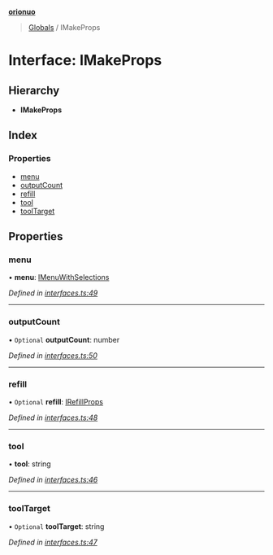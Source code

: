 **[orionuo](../README.md)**

> [Globals](../globals.md) / IMakeProps

# Interface: IMakeProps

## Hierarchy

* **IMakeProps**

## Index

### Properties

* [menu](imakeprops.md#menu)
* [outputCount](imakeprops.md#outputcount)
* [refill](imakeprops.md#refill)
* [tool](imakeprops.md#tool)
* [toolTarget](imakeprops.md#tooltarget)

## Properties

### menu

•  **menu**: [IMenuWithSelections](imenuwithselections.md)

*Defined in [interfaces.ts:49](https://github.com/msviha/orionuo/blob/6f2627d/src/interfaces.ts#L49)*

___

### outputCount

• `Optional` **outputCount**: number

*Defined in [interfaces.ts:50](https://github.com/msviha/orionuo/blob/6f2627d/src/interfaces.ts#L50)*

___

### refill

• `Optional` **refill**: [IRefillProps](irefillprops.md)

*Defined in [interfaces.ts:48](https://github.com/msviha/orionuo/blob/6f2627d/src/interfaces.ts#L48)*

___

### tool

•  **tool**: string

*Defined in [interfaces.ts:46](https://github.com/msviha/orionuo/blob/6f2627d/src/interfaces.ts#L46)*

___

### toolTarget

• `Optional` **toolTarget**: string

*Defined in [interfaces.ts:47](https://github.com/msviha/orionuo/blob/6f2627d/src/interfaces.ts#L47)*
